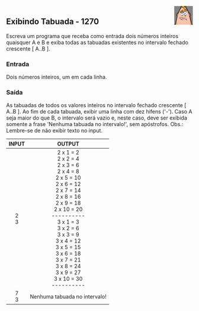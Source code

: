 <img align="right" style="aspect-ratio: 1; object-fit: cover" width="50" src="../../../../assets/images/difficulty-level/01.webp"/>

## Exibindo Tabuada - 1270
Escreva um programa que receba como entrada dois números inteiros quaisquer A e B e exiba todas as tabuadas existentes no intervalo fechado crescente [ A..B ].

### Entrada
Dois números inteiros, um em cada linha.

### Saída
As tabuadas de todos os valores inteiros no intervalo fechado crescente [ A..B ]. Ao fim de cada tabuada, exibir uma linha com dez hifens ('-'). Caso A seja maior do que B, o intervalo será vazio e, neste caso, deve ser exibida somente a frase 'Nenhuma tabuada no intervalo!', sem apóstrofos. Obs.: Lembre-se de não exibir texto no input.

| INPUT | OUTPUT    |
| :-----: | :---------: |
| 2 <br> 3 | 2 x 1 = 2 <br> 2 x 2 = 4 <br> 2 x 3 = 6 <br> 2 x 4 = 8 <br> 2 x 5 = 10 <br> 2 x 6 = 12 <br> 2 x 7 = 14 <br> 2 x 8 = 16 <br> 2 x 9 = 18 <br> 2 x 10 = 20 <br> ---------- <br> 3 x 1 = 3 <br> 3 x 2 = 6 <br> 3 x 3 = 9 <br> 3 x 4 = 12 <br> 3 x 5 = 15 <br> 3 x 6 = 18 <br> 3 x 7 = 21 <br> 3 x 8 = 24 <br> 3 x 9 = 27 <br> 3 x 10 = 30 <br> ---------- | 
| 7 <br> 3 | Nenhuma tabuada no intervalo!